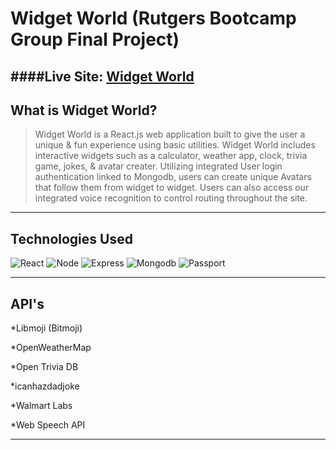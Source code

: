 # Widget World (Rutgers Bootcamp Group Final Project)

####Live Site: [Widget World](https://damp-reef-74030.herokuapp.com/)
----
## What is Widget World?


> Widget World is a React.js web application built to give the user a unique & fun experience using basic utilities.  Widget World includes interactive widgets such as a calculator, weather app, clock, trivia game, jokes, & avatar creater. Utilizing integrated User login authentication linked to Mongodb, users can create unique Avatars that follow them from widget to widget. Users can also access our integrated voice recognition to control routing throughout the site.

----
## Technologies Used

![React](https://d2yal1mtmg1ts6.cloudfront.net/leA6DVKCZmEat1JXblB3RzKLbKSi1NikFmbjuOose23T_dZMug_pudAGxEtousYC=w100)
![Node](https://www.obidostech.com/knowledgebase/wp-content/uploads/2017/02/nodejs_logo-e1486471865175.png)
![Express](http://artisamor.com/img/skills/expressjs.png)
![Mongodb](https://yt3.ggpht.com/a-/AN66SAzQVIx5-M69IPvadSAGWrFUi9xbOUmRsWbZiQ=s100-mo-c-c0xffffffff-rj-k-no)
![Passport](https://qph.fs.quoracdn.net/main-thumb-t-2042530-100-wrxoxdrvvnppvmrrrgawjnkbpplksqqh.jpeg)

----
## API's

*Libmoji (Bitmoji)

*OpenWeatherMap

*Open Trivia DB

*icanhazdadjoke

*Walmart Labs

*Web Speech API


----

